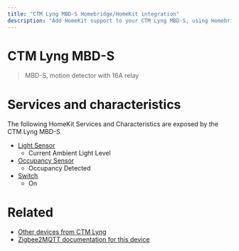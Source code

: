 ```yaml
---
title: "CTM Lyng MBD-S Homebridge/HomeKit integration"
description: "Add HomeKit support to your CTM Lyng MBD-S, using Homebridge, Zigbee2MQTT and homebridge-z2m."
---
```

<!---
This file has been GENERATED using src/docgen/docgen.ts
DO NOT EDIT THIS FILE MANUALLY!
-->
# CTM Lyng MBD-S
> MBD-S, motion detector with 16A relay


# Services and characteristics
The following HomeKit Services and Characteristics are exposed by
the CTM Lyng MBD-S

* [Light Sensor](../../sensors.md)
  * Current Ambient Light Level
* [Occupancy Sensor](../../sensors.md)
  * Occupancy Detected
* [Switch](../../switch.md)
  * On


# Related
* [Other devices from CTM Lyng](../index.md#ctm_lyng)
* [Zigbee2MQTT documentation for this device](https://www.zigbee2mqtt.io/devices/MBD-S.html)